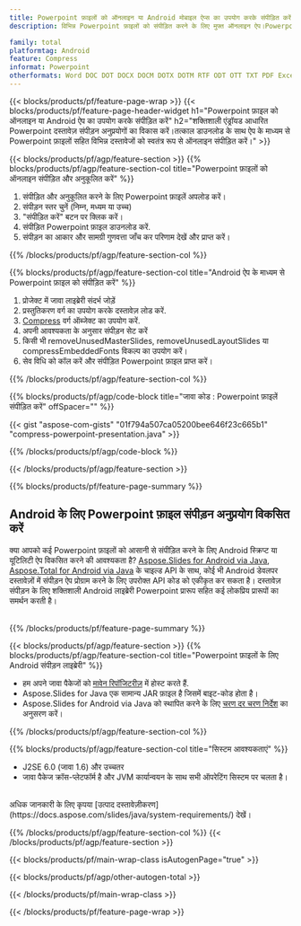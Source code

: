 ```yaml
---
title: Powerpoint फ़ाइलों को ऑनलाइन या Android मोबाइल ऐप्स का उपयोग करके संपीड़ित करें
description: विभिन्न Powerpoint फ़ाइलों को संपीड़ित करने के लिए मुफ्त ऑनलाइन ऐप।Powerpoint दस्तावेज़ों के लिए एंड्रॉइड संपीड़न लाइब्रेरी जावा कोड.

family: total
platformtag: Android
feature: Compress
informat: Powerpoint
otherformats: Word DOC DOT DOCX DOCM DOTX DOTM RTF ODT OTT TXT PDF Excel XLS XLSX XLSB XLSM XLT XLTX XLTM CSV TSV ODS Powerpoint PPT PPS PPTX POTX PPSX PPTM PPSM POTM ODP
---
```

{{< blocks/products/pf/feature-page-wrap >}}
{{< blocks/products/pf/feature-page-header-widget h1="Powerpoint फ़ाइल को ऑनलाइन या Android ऐप का उपयोग करके संपीड़ित करें" h2="शक्तिशाली एंड्रॉयड आधारित Powerpoint दस्तावेज़ संपीड़न अनुप्रयोगों का विकास करें।तत्काल डाउनलोड के साथ ऐप के माध्यम से Powerpoint फ़ाइलों सहित विभिन्न दस्तावेजों को स्वतंत्र रूप से ऑनलाइन संपीड़ित करें।" >}}

{{< blocks/products/pf/agp/feature-section >}}
{{% blocks/products/pf/agp/feature-section-col title="Powerpoint फ़ाइलों को ऑनलाइन संपीड़ित और अनुकूलित करें" %}}

1. संपीड़ित और अनुकूलित करने के लिए Powerpoint फ़ाइलें अपलोड करें।
1. संपीड़न स्तर चुनें (निम्न, मध्यम या उच्च)
1. "संपीड़ित करें" बटन पर क्लिक करें।
1. संपीड़ित Powerpoint फ़ाइल डाउनलोड करें.
1. संपीड़न का आकार और सामग्री गुणवत्ता जाँच कर परिणाम देखें और प्राप्त करें।

{{% /blocks/products/pf/agp/feature-section-col %}}

{{% blocks/products/pf/agp/feature-section-col title="Android ऐप के माध्यम से Powerpoint फ़ाइल को संपीड़ित करें" %}}

1. प्रोजेक्ट में जावा लाइब्रेरी संदर्भ जोड़ें
1. प्रस्तुतिकरण वर्ग का उपयोग करके दस्तावेज़ लोड करें.
1. [Compress](https://reference.aspose.com/slides/java/com.aspose.slides/compress/) वर्ग ऑब्जेक्ट का उपयोग करें.
1. अपनी आवश्यकता के अनुसार संपीड़न सेट करें
1. किसी भी removeUnusedMasterSlides, removeUnusedLayoutSlides या compressEmbeddedFonts विकल्प का उपयोग करें।
1. सेव विधि को कॉल करें और संपीड़ित Powerpoint फ़ाइल प्राप्त करें।

{{% /blocks/products/pf/agp/feature-section-col %}}

{{% blocks/products/pf/agp/code-block title="जावा कोड : Powerpoint फ़ाइलें संपीड़ित करें" offSpacer="" %}}

{{< gist "aspose-com-gists" "01f794a507ca05200bee646f23c665b1" "compress-powerpoint-presentation.java" >}}

{{% /blocks/products/pf/agp/code-block %}}

{{< /blocks/products/pf/agp/feature-section >}}

{{% blocks/products/pf/feature-page-summary %}}

<h2>Android के लिए Powerpoint फ़ाइल संपीड़न अनुप्रयोग विकसित करें</h2>

क्या आपको कई Powerpoint फ़ाइलों को आसानी से संपीड़ित करने के लिए Android स्क्रिप्ट या यूटिलिटी ऐप विकसित करने की आवश्यकता है? [Aspose.Slides for Android via Java](https://products.aspose.com/slides/hi/android-java/), [Aspose.Total for Android via Java](https://products.aspose.com/total/hi/android-java/) के चाइल्ड API के साथ, कोई भी Android डेवलपर दस्तावेज़ों में संपीड़न ऐप प्रोग्राम करने के लिए उपरोक्त API कोड को एकीकृत कर सकता है। दस्तावेज़ संपीड़न के लिए शक्तिशाली Android लाइब्रेरी Powerpoint प्रारूप सहित कई लोकप्रिय प्रारूपों का समर्थन करती है।<br /><br />

{{% /blocks/products/pf/feature-page-summary %}}

{{< blocks/products/pf/agp/feature-section >}}
{{% blocks/products/pf/agp/feature-section-col title="Powerpoint फ़ाइलों के लिए Android संपीड़न लाइब्रेरी" %}}

- हम अपने जावा पैकेजों को [मावेन रिपॉजिटरीज़](https://releases.aspose.com/java/repo/com/aspose/aspose-slides/) में होस्ट करते हैं. 
- Aspose.Slides for Java एक सामान्य JAR फ़ाइल है जिसमें बाइट-कोड होता है।
- Aspose.Slides for Android via Java को स्थापित करने के लिए [चरण दर चरण निर्देश](https://docs.aspose.com/slides/java/installation/#install-aspose-slides-for-java-from-maven-repository) का अनुसरण करें।

{{% /blocks/products/pf/agp/feature-section-col %}}

{{% blocks/products/pf/agp/feature-section-col title="सिस्टम आवश्यकताएं" %}}

- J2SE 6.0 (जावा 1.6) और उच्चतर
- जावा पैकेज क्रॉस-प्लेटफॉर्म है और JVM कार्यान्वयन के साथ सभी ऑपरेटिंग सिस्टम पर चलता है।

<br />
अधिक जानकारी के लिए कृपया [उत्पाद दस्तावेज़ीकरण](https://docs.aspose.com/slides/java/system-requirements/) देखें।


{{% /blocks/products/pf/agp/feature-section-col %}}
{{< /blocks/products/pf/agp/feature-section >}}

{{< blocks/products/pf/main-wrap-class isAutogenPage="true" >}}

{{< blocks/products/pf/agp/other-autogen-total >}}

{{< /blocks/products/pf/main-wrap-class >}}

{{< /blocks/products/pf/feature-page-wrap >}}